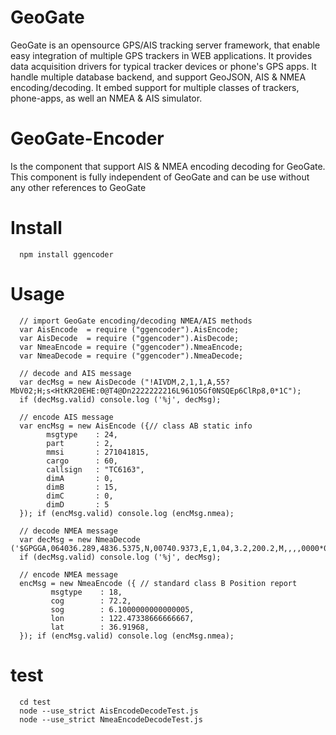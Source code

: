 GeoGate
========

GeoGate is an opensource GPS/AIS tracking server framework, that enable easy
integration of multiple GPS trackers in WEB applications. It provides data
acquisition drivers for typical tracker devices or phone's GPS apps.
It handle multiple database backend, and support GeoJSON, AIS & NMEA encoding/decoding.
It embed support for multiple classes of trackers, phone-apps, as well an NMEA & AIS simulator.

GeoGate-Encoder
===============

Is the component that support AIS & NMEA encoding decoding for GeoGate. This component is fully
independent of GeoGate and can be use without any other references to GeoGate

Install
=======

      npm install ggencoder

Usage
======

      // import GeoGate encoding/decoding NMEA/AIS methods
      var AisEncode  = require ("ggencoder").AisEncode;
      var AisDecode  = require ("ggencoder").AisDecode;
      var NmeaEncode = require ("ggencoder").NmeaEncode;
      var NmeaDecode = require ("ggencoder").NmeaDecode;

      // decode and AIS message
      var decMsg = new AisDecode ("!AIVDM,2,1,1,A,55?MbV02;H;s<HtKR20EHE:0@T4@Dn2222222216L961O5Gf0NSQEp6ClRp8,0*1C");
      if (decMsg.valid) console.log ('%j', decMsg);

      // encode AIS message
      var encMsg = new AisEncode ({// class AB static info
            msgtype    : 24,
            part       : 2,
            mmsi       : 271041815,
            cargo      : 60,
            callsign   : "TC6163",
            dimA       : 0,
            dimB       : 15,
            dimC       : 0,
            dimD       : 5
      }); if (encMsg.valid) console.log (encMsg.nmea);

      // decode NMEA message
      var decMsg = new NmeaDecode ('$GPGGA,064036.289,4836.5375,N,00740.9373,E,1,04,3.2,200.2,M,,,,0000*0E');
      if (decMsg.valid) console.log ('%j', decMsg);

      // encode NMEA message
      encMsg = new NmeaEncode ({ // standard class B Position report
             msgtype    : 18,
             cog        : 72.2,
             sog        : 6.1000000000000005,
             lon        : 122.47338666666667,
             lat        : 36.91968,
      }); if (encMsg.valid) console.log (encMsg.nmea);

test
=====

      cd test
      node --use_strict AisEncodeDecodeTest.js
      node --use_strict NmeaEncodeDecodeTest.js